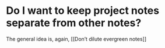 # Do I want to keep project notes separate from other notes?
The general idea is, again, [[Don’t dilute evergreen notes]]

<!-- {BearID:873ECDF4-E6FB-49A0-B171-25D8BC6FA30C-469-00000959110E4E7F} -->
